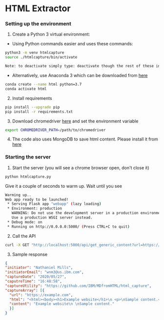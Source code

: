 # HTML Extractor

### Setting up the environment

1. Create a Python 3 virtual environment:
  * Using Python commands easier and uses these commands:
```bash
python3 -m venv htmlcapture
source ./htmlcapture/bin/activate

Note: to deactivate simply type: deactivate though the rest of these instructions assume you have activated the virtual environment
```
  * Alternatively, use Anaconda 3 which can be downloaded from [here](https://anaconda.com)
```bash
conda create --name html python=3.7
conda activate html
```
2. Install requirements
```bash
pip install --upgrade pip
pip install -r requirements.txt
```
3. Download chromedriver [here](https://chromedriver.storage.googleapis.com/72.0.3626.69/chromedriver_mac64.zip) and set the environment variable
```bash
export CHROMEDRIVER_PATH=/path/to/chromedriver
```
4. The code also uses MongoDB to save html content. Please install it from [here](https://docs.mongodb.com/v3.2/administration/install-community/)

### Starting the server
1. Start the server (you will see a chrome browser open, don't close it)
```bash
python htmlcapture.py
```
Give it a couple of seconds to warm up. Wait until you see
```bash
Warming up..
Web app ready to be launched!
 * Serving Flask app "webapp" (lazy loading)
 * Environment: production
   WARNING: Do not use the development server in a production environment.
   Use a production WSGI server instead.
 * Debug mode: on
 * Running on http://0.0.0.0:5000/ (Press CTRL+C to quit)
```
2. Call the API
```bash
curl -X GET "http://localhost:5000/api/get_generic_content?url=https://example.com" -H "accept: application/json"
```
3. Sample response
```json
{
"initiator": "Nathaniel Mills", 
"initiatorEmail": "wnm3@us.ibm.com", 
"captureDate": "2020/05/27", 
"caputreTime": "16:48:58", 
"captureUtility": "https://github.com/IBM/MDfromHTML/html_capture", 
"captureArray": [{
  "url": "https://example.com", 
  "html": "<html><body><h1>Example website</h1>\n <p>\nSample content.</p></body></html>", 
  "content": "Example website\n \nSample content." 
  }]
}
```

